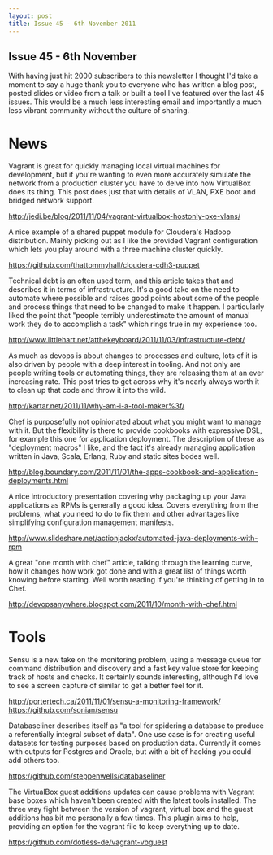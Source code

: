 ```yaml
--- 
layout: post
title: Issue 45 - 6th November 2011
---
```


## Issue 45 - 6th November

With having just hit 2000 subscribers to this newsletter I thought I'd
take a moment to say a huge thank you to everyone who has written a blog
post, posted slides or video from a talk or built a tool I've featured
over the last 45 issues. This would be a much less interesting email and
importantly a much less vibrant community without the culture of
sharing.


News
====

Vagrant is great for quickly managing local virtual machines for
development, but if you're wanting to even more accurately simulate the
network from a production cluster you have to delve into how VirtualBox
does its thing. This post does just that with details of VLAN, PXE boot
and bridged network support.

http://jedi.be/blog/2011/11/04/vagrant-virtualbox-hostonly-pxe-vlans/


A nice example of a shared puppet module for Cloudera's Hadoop
distribution. Mainly picking out as I like the provided Vagrant
configuration which lets you play around with a three machine cluster
quickly.

https://github.com/thattommyhall/cloudera-cdh3-puppet


Technical debt is an often used term, and this article takes that and
describes it in terms of infrastructure. It's a good take on the need to
automate where possible and raises good points about some of the people
and process things that need to be changed to make it happen. I
particularly liked the point that "people terribly underestimate the
amount of manual work they do to accomplish a task" which rings true in
my experience too.

http://www.littlehart.net/atthekeyboard/2011/11/03/infrastructure-debt/


As much as devops is about changes to processes and culture, lots of it
is also driven by people with a deep interest in tooling. And not only
are people writing tools or automating things, they are releasing them
at an ever increasing rate. This post tries to get across why it's
nearly always worth it to clean up that code and throw it into the wild.

http://kartar.net/2011/11/why-am-i-a-tool-maker%3f/


Chef is purposefully not opinionated about what you might want to manage
with it. But the flexibility is there to provide cookbooks with
expressive DSL, for example this one for application deployment. The
description of these as "deployment macros" I like, and the fact it's
already managing application written in Java, Scala, Erlang, Ruby and
static sites bodes well.

http://blog.boundary.com/2011/11/01/the-apps-cookbook-and-application-deployments.html


A nice introductory presentation covering why packaging up your Java
applications as RPMs is generally a good idea. Covers everything from
the problems, what you need to do to fix them and other advantages like
simplifying configuration management manifests.

http://www.slideshare.net/actionjackx/automated-java-deployments-with-rpm


A great "one month with chef" article, talking through the learning
curve, how it changes how work got done and with a great list of things
worth knowing before starting. Well worth reading if you're thinking of
getting in to Chef.

http://devopsanywhere.blogspot.com/2011/10/month-with-chef.html


Tools
====

Sensu is a new take on the monitoring problem, using a message queue for
command distribution and discovery and a fast key value store for
keeping track of hosts and checks. It certainly sounds interesting,
although I'd love to see a screen capture of similar to get a better
feel for it.

http://portertech.ca/2011/11/01/sensu-a-monitoring-framework/
https://github.com/sonian/sensu


Databaseliner describes itself as "a tool for spidering a database to
produce a referentially integral subset of data". One use case is for
creating useful datasets for testing purposes based on production data.
Currently it comes with outputs for Postgres and Oracle, but with a bit
of hacking you could add others too.

https://github.com/steppenwells/databaseliner


The VirtualBox guest additions updates can cause problems with Vagrant
base boxes which haven't been created with the latest tools installed.
The three way fight between the version of vagrant, virtual box and the
guest additions has bit me personally a few times. This plugin aims to
help, providing an option for the vagrant file to keep everything up to
date.

https://github.com/dotless-de/vagrant-vbguest
